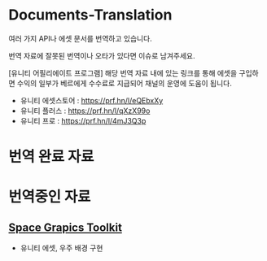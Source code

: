 # Documents-Translation

여러 가지 API나 에셋 문서를 번역하고 있습니다.

번역 자료에 잘못된 번역이나 오타가 있다면 이슈로 남겨주세요.

[유니티 어필리에이트 프로그램]
해당 번역 자료 내에 있는 링크를 통해 에셋을 구입하면 수익의 일부가 베르에게 수수료로 지급되어 채널의 운영에 도움이 됩니다.

- 유니티 에셋스토어 : https://prf.hn/l/eQEbxXy
- 유니티 플러스 : https://prf.hn/l/qXzX99o
- 유니티 프로 : https://prf.hn/l/4mJ3Q3p

# 번역 완료 자료


# 번역중인 자료

## [Space Grapics Toolkit](./Space%20Graphics%20Toolkit/README.md)
- 유니티 에셋, 우주 배경 구현
